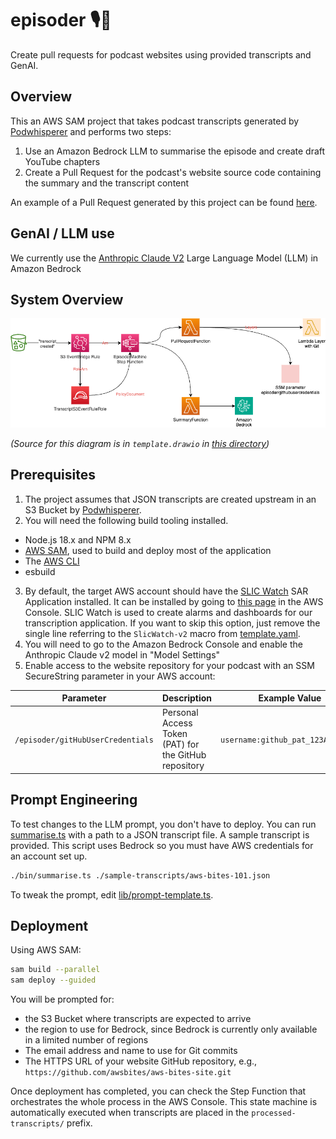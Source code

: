 # episoder 🎙️🧠
Create pull requests for podcast websites using provided transcripts and GenAI.

## Overview
This an AWS SAM project that takes podcast transcripts generated by [Podwhisperer](https://github.com/fourTheorem/podwhisperer) and performs two steps:

1. Use an Amazon Bedrock LLM to summarise the episode and create draft YouTube chapters
2. Create a Pull Request for the podcast's website source code containing the summary and the transcript content

An example of a Pull Request generated by this project can be found [here](https://github.com/awsbites/aws-bites-site/pull/143).

## GenAI / LLM use
We currently use the [Anthropic Claude V2](https://www.anthropic.com/index/claude-2) Large Language Model (LLM) in Amazon Bedrock

## System Overview

![System overview](aws-arch.png)

_(Source for this diagram is in `template.drawio` in [this directory](./))_

## Prerequisites
1. The project assumes that JSON transcripts are created upstream in an S3 Bucket by [Podwhisperer](https://github.com/fourTheorem/podwhisperer).
2. You will need the following build tooling installed.
  - Node.js 18.x and NPM 8.x
  - [AWS SAM](https://aws.amazon.com/serverless/sam/), used to build and deploy most of the application
  - The [AWS CLI](https://docs.aws.amazon.com/cli/latest/userguide/getting-started-install.html)
  - esbuild
3. By default, the target AWS account should have the [SLIC Watch](https://github.com/fourTheorem/slic-watch) SAR Application installed. It can be installed by going to [this page](https://serverlessrepo.aws.amazon.com/applications/eu-west-1/949339270388/slic-watch-app) in the AWS Console. SLIC Watch is used to create alarms and dashboards for our transcription application. If you want to skip this option, just remove the single line referring to the `SlicWatch-v2` macro from [template.yaml](./template.yaml).
4. You will need to go to the Amazon Bedrock Console and enable the Anthropic Claude v2 model in "Model Settings"
5. Enable access to the website repository for your podcast with an SSM SecureString parameter in your AWS account:

|Parameter |Description |Example Value | 
|-- |-- |-- |
|`/episoder/gitHubUserCredentials` | Personal Access Token (PAT) for the GitHub repository | `username:github_pat_123AB...xyz` |

## Prompt Engineering

To test changes to the LLM prompt, you don't have to deploy. You can run [summarise.ts](./bin/summarise.ts) with a path to a JSON transcript file. A sample transcript is provided.
This script uses Bedrock so you must have AWS credentials for an account set up.

```bash
./bin/summarise.ts ./sample-transcripts/aws-bites-101.json 
```

To tweak the prompt, edit [lib/prompt-template.ts](./lib/prompt-template.ts).

## Deployment

Using AWS SAM:
```bash
sam build --parallel
sam deploy --guided
```

You will be prompted for:
- the S3 Bucket where transcripts are expected to arrive
- the region to use for Bedrock, since Bedrock is currently only available in a limited number of regions
- The email address and name to use for Git commits
- The HTTPS URL of your website GitHub repository, e.g., `https://github.com/awsbites/aws-bites-site.git`

Once deployment has completed, you can check the Step Function that orchestrates the whole process in the AWS Console. This state machine is automatically executed when transcripts are placed in the `processed-transcripts/` prefix.
